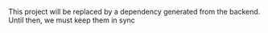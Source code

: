 This project will be replaced by a dependency generated from the backend. Until then, we must keep them in sync